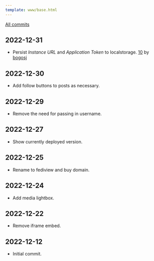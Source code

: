 ```yaml
---
template: www/base.html
---
```


[All commits](https://github.com/adamghill/fediview/commits/main)

## 2022-12-31

- Persist *Instance URL* and *Application Token* to localstorage. [10](https://github.com/adamghill/fediview/pull/10) by [bogosj](https://github.com/bogosj)

## 2022-12-30

- Add follow buttons to posts as necessary.

## 2022-12-29

- Remove the need for passing in username.

## 2022-12-27

- Show currently deployed version.

## 2022-12-25

- Rename to fediview and buy domain.

## 2022-12-24

- Add media lightbox.

## 2022-12-22

- Remove iframe embed.

## 2022-12-12

- Initial commit.
